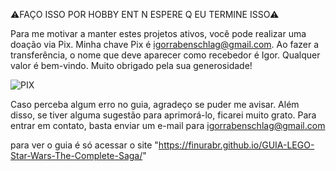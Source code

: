 ⚠FAÇO ISSO POR HOBBY ENT N ESPERE Q EU TERMINE ISSO⚠

Para me motivar a manter estes projetos ativos, você pode realizar uma doação via Pix. Minha chave Pix é igorrabenschlag@gmail.com. Ao fazer a transferência, o nome que deve aparecer como recebedor é Igor. Qualquer valor é bem-vindo. Muito obrigado pela sua generosidade!

![PIX](https://github.com/user-attachments/assets/e27e4db0-a1e3-4cc0-8ce0-ceda2836ca63)


Caso perceba algum erro no guia, agradeço se puder me avisar. Além disso, se tiver alguma sugestão para aprimorá-lo, ficarei muito grato. Para entrar em contato, basta enviar um e-mail para igorrabenschlag@gmail.com

para ver o guia é só acessar o site "https://finurabr.github.io/GUIA-LEGO-Star-Wars-The-Complete-Saga/"
